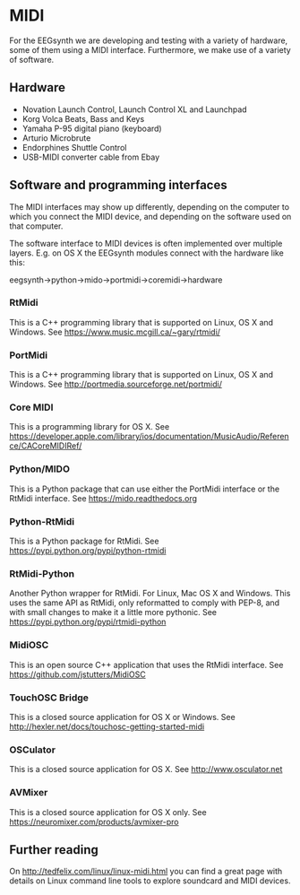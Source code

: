 # MIDI

For the EEGsynth we are developing and testing with a variety of hardware, some of them using a MIDI interface. Furthermore, we make use of a variety of software.

## Hardware

- Novation Launch Control, Launch Control XL and Launchpad
- Korg Volca Beats, Bass and Keys
- Yamaha P-95 digital piano (keyboard)
- Arturio Microbrute
- Endorphines Shuttle Control
- USB-MIDI converter cable from Ebay

## Software and programming interfaces

The MIDI interfaces may show up differently, depending on the computer to which you connect the MIDI device, and depending on the software used on that computer.

The software interface to MIDI devices is often implemented over multiple layers. E.g. on OS X the EEGsynth modules connect with the hardware like this:

eegsynth->python->mido->portmidi->coremidi->hardware

### RtMidi

This is a C++ programming library that is supported on Linux, OS X and Windows.
See https://www.music.mcgill.ca/~gary/rtmidi/

### PortMidi

This is a C++ programming library that is supported on Linux, OS X and Windows.
See http://portmedia.sourceforge.net/portmidi/

### Core MIDI

This is a programming library for OS X.
See https://developer.apple.com/library/ios/documentation/MusicAudio/Reference/CACoreMIDIRef/

### Python/MIDO

This is a Python package that can use either the PortMidi interface or the RtMidi interface.
See https://mido.readthedocs.org

### Python-RtMidi

This is a Python package for RtMidi.
See https://pypi.python.org/pypi/python-rtmidi

### RtMidi-Python

Another Python wrapper for RtMidi. For Linux, Mac OS X and Windows. This uses the same API as RtMidi, only reformatted to comply with PEP-8, and with small changes to make it a little more pythonic.
See https://pypi.python.org/pypi/rtmidi-python

### MidiOSC

This is an open source C++ application that uses the RtMidi interface.
See https://github.com/jstutters/MidiOSC

### TouchOSC Bridge

This is a closed source application for OS X or Windows.
See http://hexler.net/docs/touchosc-getting-started-midi

### OSCulator

This is a closed source application for OS X.
See http://www.osculator.net

### AVMixer

This is a closed source application for OS X only.
See https://neuromixer.com/products/avmixer-pro

## Further reading

On http://tedfelix.com/linux/linux-midi.html you can find a great page with details on Linux command line tools to explore soundcard and MIDI devices.
